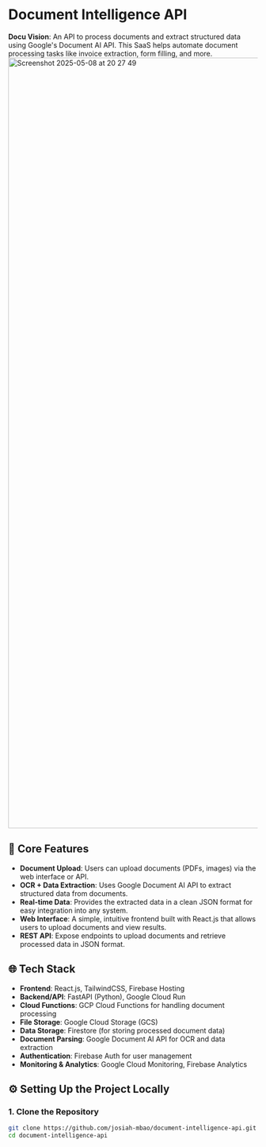 # Document Intelligence API

**Docu Vision**: An API to process documents and extract structured data using Google's Document AI API. This SaaS helps automate document processing tasks like invoice extraction, form filling, and more.
<img width="1552" alt="Screenshot 2025-05-08 at 20 27 49" src="https://github.com/user-attachments/assets/e44b167c-1a62-4298-9a15-8d45b89460f6" />


## 🧠 Core Features

- **Document Upload**: Users can upload documents (PDFs, images) via the web interface or API.
- **OCR + Data Extraction**: Uses Google Document AI API to extract structured data from documents.
- **Real-time Data**: Provides the extracted data in a clean JSON format for easy integration into any system.
- **Web Interface**: A simple, intuitive frontend built with React.js that allows users to upload documents and view results.
- **REST API**: Expose endpoints to upload documents and retrieve processed data in JSON format.

## 🌐 Tech Stack

- **Frontend**: React.js, TailwindCSS, Firebase Hosting
- **Backend/API**: FastAPI (Python), Google Cloud Run
- **Cloud Functions**: GCP Cloud Functions for handling document processing
- **File Storage**: Google Cloud Storage (GCS)
- **Data Storage**: Firestore (for storing processed document data)
- **Document Parsing**: Google Document AI API for OCR and data extraction
- **Authentication**: Firebase Auth for user management
- **Monitoring & Analytics**: Google Cloud Monitoring, Firebase Analytics

## ⚙️ Setting Up the Project Locally

### 1. Clone the Repository

```bash
git clone https://github.com/josiah-mbao/document-intelligence-api.git
cd document-intelligence-api

